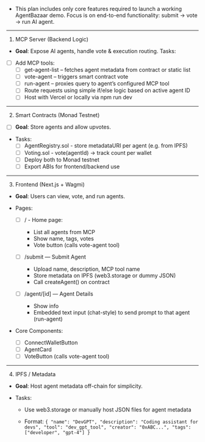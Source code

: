 - This plan includes only core features required to launch a working AgentBazaar demo.  Focus is on end-to-end functionality: submit → vote → run AI agent.

___
1. MCP Server (Backend Logic)

- **Goal**: Expose AI agents, handle vote & execution routing.
Tasks:
- [ ] Add MCP tools:
  - [ ] get-agent-list – fetches agent metadata from contract or static list
  - [ ] vote-agent – triggers smart contract vote
  - [ ] run-agent – proxies query to agent’s configured MCP tool
  - [ ] Route requests using simple if/else logic based on active agent ID
  - [ ] Host with Vercel or locally via npm run dev

___

2. Smart Contracts (Monad Testnet)

- [ ] **Goal**: Store agents and allow upvotes.

- Tasks:
  - [ ] AgentRegistry.sol - store metadataURI per agent (e.g. from IPFS)
  - [ ] Voting.sol - vote(agentId) → track count per wallet
  - [ ] Deploy both to Monad testnet
  - [ ] Export ABIs for frontend/backend use

___

3. Frontend (Next.js + Wagmi)

- **Goal**: Users can view, vote, and run agents.

- Pages:
  - [ ] / - Home page:
    - List all agents from MCP
    - Show name, tags, votes
    - Vote button (calls vote-agent tool)

  - [ ] /submit — Submit Agent
    - Upload name, description, MCP tool name
    - Store metadata on IPFS (web3.storage or dummy JSON)
    - Call createAgent() on contract

  - [ ] /agent/[id] — Agent Details
    - Show info
    - Embedded text input (chat-style) to send prompt to that agent (run-agent)

- Core Components:
  - [ ] ConnectWalletButton
  - [ ] AgentCard
  - [ ] VoteButton (calls vote-agent tool)
  
___

4. IPFS / Metadata
- **Goal**: Host agent metadata off-chain for simplicity.

- Tasks:
  - Use web3.storage or manually host JSON files for agent metadata

  - Format:
`
  {
  "name": "DevGPT",
  "description": "Coding assistant for devs",
  "tool": "dev_gpt_tool",
  "creator": "0xABC...",
  "tags": ["developer", "gpt-4"]
  }
`